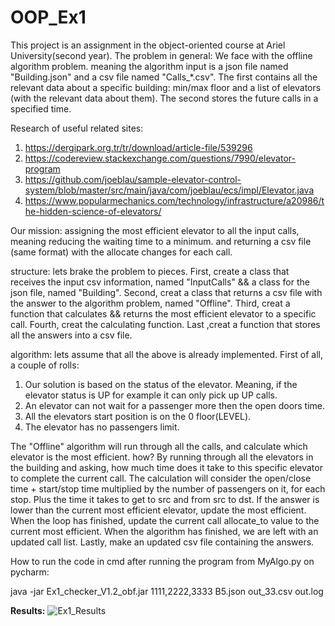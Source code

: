 # OOP_Ex1

This project is an assignment in the object-oriented course at Ariel University(second year). The problem in 
general: We face with the offline algorithm problem. meaning the algorithm input is a json file named "Building.json" 
and a csv file named "Calls_*.csv". The first contains all the relevant data about a specific building:  min/max 
floor and a list of elevators (with the relevant data about them). The second stores the future calls in a specified 
time. 

Research of useful related sites:

1. https://dergipark.org.tr/tr/download/article-file/539296
2. https://codereview.stackexchange.com/questions/7990/elevator-program 
3. https://github.com/joeblau/sample-elevator-control-system/blob/master/src/main/java/com/joeblau/ecs/impl/Elevator.java
4. https://www.popularmechanics.com/technology/infrastructure/a20986/the-hidden-science-of-elevators/

Our mission:
assigning the most efficient elevator to all the input calls, meaning reducing the waiting time to a minimum.
and returning a csv file (same format) with the allocate changes for each call. 

structure: lets brake the problem to pieces. First, create a class that receives the input csv information, 
named "InputCalls" && a class for the json file, named "Building". Second, creat a class that returns a csv file with 
the answer to the algorithm problem, named "Offline". Third, creat a function that calculates && returns the most 
efficient elevator to a specific call. Fourth, creat the calculating function. Last ,creat a function that stores 
all the answers into a csv file.

algorithm: lets assume that all the above is already implemented. First of all, a couple of rolls:
1. Our solution is based on the status of the elevator. Meaning, if the elevator status is UP for example
   it can only pick up UP calls. 
2. An elevator can not wait for a passenger more then the open doors time.
3. All the elevators start position is on the 0 floor(LEVEL).
4. The elevator has no passengers limit. 

The "Offline" algorithm will run through all the calls, and calculate which elevator is the most efficient. how?
By running through all the elevators in the building and asking, how much time does it take to this specific elevator
to complete the current call.
The calculation will consider the open/close time + start/stop time multiplied by the number of passengers on it,
for each stop. Plus the time it takes to get to src and from src to dst.
If the answer is lower than the current most efficient elevator, update the most efficient.
When the loop has finished, update the current call allocate_to value to the current most efficient.
When the algorithm has finished, we are left with an updated call list.
Lastly, make an updated csv file containing the answers.

How to run the code in cmd after running the program from MyAlgo.py on pycharm:

<FOLDER PATH> java -jar Ex1_checker_V1.2_obf.jar 1111,2222,3333 B5.json out_33.csv out.log

**Results:** 
![Ex1_Results](https://user-images.githubusercontent.com/93476230/142611659-645b27ed-be73-4c9d-a8e2-207ecb0841b5.png)
